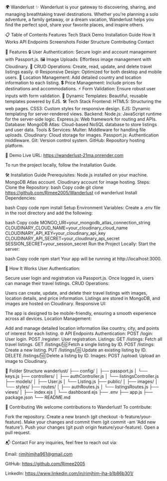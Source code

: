 🌍 Wanderlust ✨
Wanderlust is your gateway to discovering, sharing, and managing breathtaking travel destinations. Whether you're planning a solo adventure, a family getaway, or a dream vacation, Wanderlust helps you find the perfect spot, share your favorite places, and inspire others.

📋 Table of Contents
Features
Tech Stack
Demo
Installation Guide
How It Works
API Endpoints
Screenshots
Folder Structure
Contributing
Contact


🚀 Features
🔒 User Authentication: Secure login and account management with Passport.js.
🖼️ Image Uploads: Effortless image management with Cloudinary.
📝 CRUD Operations: Create, read, update, and delete travel listings easily.
🌐 Responsive Design: Optimized for both desktop and mobile users.
📌 Location Management: Add detailed country and location information to each listing.
💲 Price Management: Include prices for destinations and accommodations.
⚡ Form Validation: Ensure robust user inputs with form validation.
🎨 Dynamic Templates: Beautiful, reusable templates powered by EJS.
🛠️ Tech Stack
Frontend:
HTML5: Structuring the web pages.
CSS3: Custom styles for responsive design.
EJS: Dynamic templating for server-rendered views.
Backend:
Node.js: JavaScript runtime for the server-side logic.
Express.js: Web framework for routing and APIs.
Database:
MongoDB Atlas: Cloud-based NoSQL database to store listings and user data.
Tools & Services:
Multer: Middleware for handling file uploads.
Cloudinary: Cloud storage for images.
Passport.js: Authentication middleware.
Git: Version control system.
GitHub: Repository hosting platform.

🎥 Demo
Live URL: https://wanderlust-21ma.onrender.com

To run the project locally, follow the Installation Guide.

🛠️ Installation Guide
Prerequisites:
Node.js installed on your machine.
MongoDB Atlas account.
Cloudinary account for image hosting.
Steps:
Clone the Repository:
bash
Copy code
git clone https://github.com/Rimee2005/Wanderlust
cd wanderlust
Install Dependencies:

bash
Copy code
npm install
Setup Environment Variables: Create a .env file in the root directory and add the following:

bash
Copy code
MONGO_URI=your_mongodb_atlas_connection_string
CLOUDINARY_CLOUD_NAME=your_cloudinary_cloud_name
CLOUDINARY_API_KEY=your_cloudinary_api_key
CLOUDINARY_API_SECRET=your_cloudinary_api_secret
SESSION_SECRET=your_session_secret
Run the Project Locally: Start the server:

bash
Copy code
npm start
Your app will be running at http://localhost:3000.

📖 How It Works
User Authentication:

Secure user login and registration via Passport.js.
Once logged in, users can manage their travel listings.
CRUD Operations:

Users can create, update, and delete their travel listings with images, location details, and price information.
Listings are stored in MongoDB, and images are hosted on Cloudinary.
Responsive UI:

The app is designed to be mobile-friendly, ensuring a smooth experience across all devices.
Location Management:

Add and manage detailed location information like country, city, and points of interest for each listing.
🌐 API Endpoints
Authentication:
POST /login: User login.
POST /register: User registration.
Listings:
GET /listings: Fetch all travel listings.
GET /listings/:id: Fetch a single listing by ID.
POST /listings: Create a new listing.
PUT /listings/:id: Update an existing listing by ID.
DELETE /listings/:id: Delete a listing by ID.
Images:
POST /upload: Upload an image to Cloudinary.

📂 Folder Structure
wanderlust/
├── config/
│   ├── passport.js
│   └── keys.js
├── controllers/
│   ├── authController.js
│   └── listingsController.js
├── models/
│   ├── User.js
│   └── Listing.js
├── public/
│   ├── images/
│   └── styles/
├── routes/
│   ├── authRoutes.js
│   └── listingsRoutes.js
├── views/
│   ├── index.ejs
│   └── dashboard.ejs
├── .env
├── app.js
├── package.json
└── README.md


🤝 Contributing
We welcome contributions to Wanderlust! To contribute:

Fork the repository.
Create a new branch (git checkout -b feature/your-feature).
Make your changes and commit them (git commit -am 'Add new feature').
Push your changes (git push origin feature/your-feature).
Open a pull request.


📬 Contact
For any inquiries, feel free to reach out via:

Email: rimjhimjha961@gmail.com

GitHub: https://github.com/Rimee2005

LinkedIn: https://www.linkedin.com/in/rimjhim-jha-b1b86b301/



